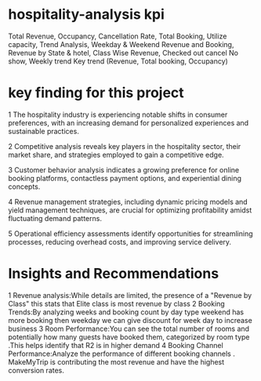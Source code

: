 # hospitality-analysis kpi 
Total Revenue,
Occupancy,
Cancellation Rate,
Total Booking,
Utilize capacity,
Trend Analysis,
Weekday & Weekend Revenue and Booking,
Revenue by State & hotel,
Class Wise Revenue,
Checked out cancel No show,
Weekly trend Key trend (Revenue, Total booking, Occupancy)
# key finding for this project
1 The hospitality industry is experiencing notable shifts in consumer preferences, with an increasing demand for personalized experiences and sustainable practices.

2 Competitive analysis reveals key players in the hospitality sector, their market share, and strategies employed to gain a competitive edge.

3 Customer behavior analysis indicates a growing preference for online booking platforms, contactless payment options, and experiential dining concepts.

4 Revenue management strategies, including dynamic pricing models and yield management techniques, are crucial for optimizing profitability amidst fluctuating demand patterns.

5 Operational efficiency assessments identify opportunities for streamlining processes, reducing overhead costs, and improving service delivery.
# Insights and Recommendations
1 Revenue analysis:While details are limited, the presence of a "Revenue by Class" this stats that Elite class is most revenue by class
2 Booking Trends:By analyzing weeks and booking count by day type weekend has more booking then weekday we can give discount for week day to increase business
3 Room Performance:You can see the total number of rooms and potentially how many guests have booked them, categorized by room type .This helps identify that R2 is in higher demand
4 Booking Channel Performance:Analyze the performance of different booking channels . MakeMyTrip is contributing the most revenue and have the highest conversion rates.

